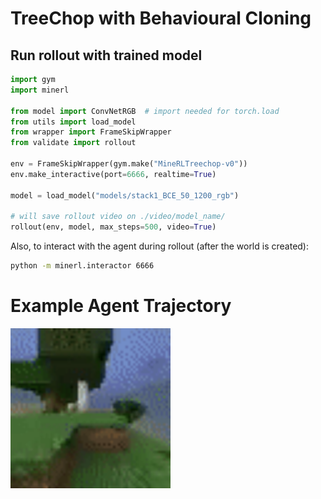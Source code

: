 # TreeChop with Behavioural Cloning

## Run rollout with trained model

```python
import gym
import minerl

from model import ConvNetRGB  # import needed for torch.load
from utils import load_model
from wrapper import FrameSkipWrapper
from validate import rollout

env = FrameSkipWrapper(gym.make("MineRLTreechop-v0"))
env.make_interactive(port=6666, realtime=True)
    
model = load_model("models/stack1_BCE_50_1200_rgb")

# will save rollout video on ./video/model_name/
rollout(env, model, max_steps=500, video=True)  
```

Also, to interact with the agent during rollout (after the world is created):

```bash
python -m minerl.interactor 6666
```

# Example Agent Trajectory

<img src="example_rollout.gif" width="256" height="256" />
